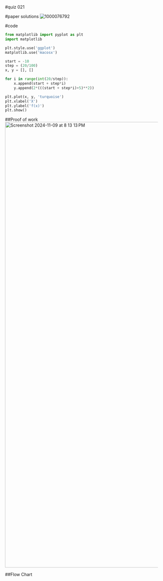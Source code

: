 #quiz 021


#paper solutions
![1000076792](https://github.com/user-attachments/assets/d0e1081c-1f18-44be-863d-688eca832734)


#code
```.py
from matplotlib import pyplot as plt
import matplotlib

plt.style.use('ggplot')
matplotlib.use('macosx')

start = -10
step = (20/100)
x, y = [], []

for i in range(int(20/step)):
    x.append(start + step*i)
    y.append(2*(((start + step*i)+5)**2))

plt.plot(x, y, 'turquoise')
plt.xlabel('X')
plt.ylabel('f(x)')
plt.show()
```

##Proof of work
<img width="1470" alt="Screenshot 2024-11-09 at 8 13 13 PM" src="https://github.com/user-attachments/assets/b766a424-aae6-4d51-a2c3-9d99f5ae89fd">

##Flow Chart
